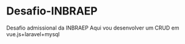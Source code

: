 # Desafio-INBRAEP
Desafio admissional da INBRAEP 
Aqui vou desenvolver um CRUD em vue.js+laravel+mysql 
